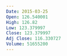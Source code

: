 ```yaml
---
Date: 2015-03-25
Open: 126.540001
High: 126.82
Low: 123.379997
Close: 123.379997
Adj Close: 116.330727
Volume: 51655200
---
```

